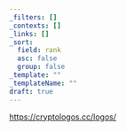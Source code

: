 ```yaml
---
_filters: []
_contexts: []
_links: []
_sort:
  field: rank
  asc: false
  group: false
_template: ""
_templateName: ""
draft: true
---
```

https://cryptologos.cc/logos/
